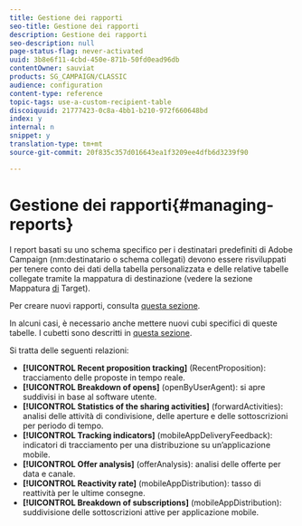 ```yaml
---
title: Gestione dei rapporti
seo-title: Gestione dei rapporti
description: Gestione dei rapporti
seo-description: null
page-status-flag: never-activated
uuid: 3b8e6f11-4cbd-450e-871b-50fd0ead96db
contentOwner: sauviat
products: SG_CAMPAIGN/CLASSIC
audience: configuration
content-type: reference
topic-tags: use-a-custom-recipient-table
discoiquuid: 21777423-0c8a-4bb1-b210-972f660648bd
index: y
internal: n
snippet: y
translation-type: tm+mt
source-git-commit: 20f835c357d016643ea1f3209ee4dfb6d3239f90

---
```



# Gestione dei rapporti{#managing-reports}

I report basati su uno schema specifico per i destinatari predefiniti di Adobe Campaign (nm:destinatario o schema collegati) devono essere risviluppati per tenere conto dei dati della tabella personalizzata e delle relative tabelle collegate tramite la mappatura di destinazione (vedere la sezione Mappatura [di](../../configuration/using/target-mapping.md) Target).

Per creare nuovi rapporti, consulta [questa sezione](../../reporting/using/about-reports-creation-in-campaign.md).

In alcuni casi, è necessario anche mettere nuovi cubi specifici di queste tabelle. I cubetti sono descritti in [questa sezione](../../reporting/using/about-cubes.md).

Si tratta delle seguenti relazioni:

* **[!UICONTROL Recent proposition tracking]** (RecentProposition): tracciamento delle proposte in tempo reale.
* **[!UICONTROL Breakdown of opens]** (openByUserAgent): si apre suddivisi in base al software utente.
* **[!UICONTROL Statistics of the sharing activities]** (forwardActivities): analisi delle attività di condivisione, delle aperture e delle sottoscrizioni per periodo di tempo.
* **[!UICONTROL Tracking indicators]** (mobileAppDeliveryFeedback): indicatori di tracciamento per una distribuzione su un’applicazione mobile.
* **[!UICONTROL Offer analysis]** (offerAnalysis): analisi delle offerte per data e canale.
* **[!UICONTROL Reactivity rate]** (mobileAppDistribution): tasso di reattività per le ultime consegne.
* **[!UICONTROL Breakdown of subscriptions]** (mobileAppDistribution): suddivisione delle sottoscrizioni attive per applicazione mobile.

